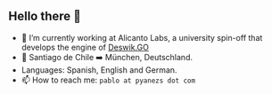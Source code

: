 ## Hello there 👋

- 🔭 I’m currently working at Alicanto Labs, a university spin-off that develops the engine of [Deswik.GO](https://www.deswik.com/product-detail/deswik-go/)
- 📍 Santiago de Chile ➡️ München, Deutschland.
- Languages: Spanish, English and German.
- 📫 How to reach me: `pablo at pyanezs dot com`

<!--
**pyanezs/pyanezs** is a ✨ _special_ ✨ repository because its `README.md` (this file) appears on your GitHub profile.

Here are some ideas to get you started:

- 🌱 I’m currently learning ...
- 👯 I’m looking to collaborate on ...
- 🤔 I’m looking for help with ...
- 💬 Ask me about ...
- 📫 How to reach me: ...
- 😄 Pronouns: ...
-->
